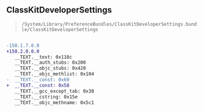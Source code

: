 ## ClassKitDeveloperSettings

> `/System/Library/PreferenceBundles/ClassKitDeveloperSettings.bundle/ClassKitDeveloperSettings`

```diff

-150.1.7.0.0
+150.2.0.0.0
   __TEXT.__text: 0x110c
   __TEXT.__auth_stubs: 0x200
   __TEXT.__objc_stubs: 0x420
   __TEXT.__objc_methlist: 0x104
-  __TEXT.__const: 0x60
+  __TEXT.__const: 0x58
   __TEXT.__gcc_except_tab: 0x38
   __TEXT.__cstring: 0x15e
   __TEXT.__objc_methname: 0x5c1

```
